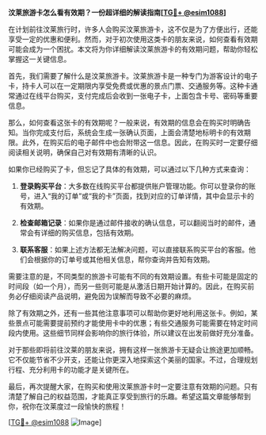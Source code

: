 **汶莱旅游卡怎么看有效期？一份超详细的解读指南[[TG💪+ @esim1088](https://t.me/s/esim1088)]**

在计划前往汶莱旅行时，许多人会购买汶莱旅游卡，这不仅是为了方便出行，还能享受一定的优惠和便利。然而，对于初次使用这类卡的朋友来说，如何查看有效期可能会成为一个困扰。本文将为你详细解读汶莱旅游卡的有效期问题，帮助你轻松掌握这一关键信息。

首先，我们需要了解什么是汶莱旅游卡。汶莱旅游卡是一种专门为游客设计的电子卡，持卡人可以在一定期限内享受免费或优惠的景点门票、交通服务等。这种卡通常通过在线平台购买，支付完成后会收到一张电子卡，上面包含卡号、密码等重要信息。

那么，如何查看这张卡的有效期呢？一般来说，有效期的信息会在购买时明确告知。当你完成支付后，系统会生成一张确认页面，上面会清楚地标明卡的有效期限。此外，在购买后的电子邮件中也会附带这一信息。因此，在购买时一定要仔细阅读相关说明，确保自己对有效期有清晰的认识。

如果你已经购买了卡，但忘记了具体的有效期，可以通过以下几种方式来查询：

1. **登录购买平台**：大多数在线购买平台都提供账户管理功能。你可以登录你的账号，进入“我的订单”或“我的卡”页面，找到对应的订单详情，其中会显示卡的有效期。

2. **检查邮箱记录**：如果你是通过邮件接收的确认信息，可以翻阅当时的邮件，通常会有详细的购买信息，包括有效期。

3. **联系客服**：如果上述方法都无法解决问题，可以直接联系购买平台的客服。他们会根据你的订单号或其他相关信息，帮你查询并告知有效期。

需要注意的是，不同类型的旅游卡可能有不同的有效期设置。有些卡可能是固定的时间段（如一个月），而另一些则可能是从激活日期开始计算的。因此，在购买前务必仔细阅读产品说明，避免因为误解而导致不必要的麻烦。

除了有效期之外，还有一些其他注意事项可以帮助你更好地利用这张卡。例如，某些景点可能需要提前预约才能使用卡中的优惠；有些交通服务可能需要在特定时间段内使用。这些细节同样会影响你的旅行体验，所以建议在出发前做好充分准备。

对于那些即将前往汶莱的朋友来说，拥有这样一张旅游卡无疑会让旅途更加顺畅。它不仅能节省不少开支，还能让你更深入地探索这个美丽的国家。不过，合理规划行程、充分利用卡的功能才是关键所在。

最后，再次提醒大家，在购买和使用汶莱旅游卡时一定要注意有效期的问题。只有清楚了解自己的权益范围，才能真正享受到旅行的乐趣。希望这篇文章能够帮到你，祝你在汶莱度过一段愉快的旅程！

[[TG💪+ @esim1088](https://t.me/s/esim1088) ![Image](https://i.postimg.cc/4NQfJmqS/Snipaste-2025-05-13-00-14-12.png)]